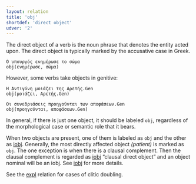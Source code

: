```yaml
---
layout: relation
title: 'obj'
shortdef: 'direct object'
udver: '2'
---
```


The direct object of a verb is the noun phrase that denotes the entity acted upon. The direct object is typically marked by the accusative case in Greek.

~~~ sdparse
Ο υπουργός ενημέρωσε το σώμα
obj(ενημέρωσε, σώμα)
~~~

However, some verbs take objects in genitive:

~~~ sdparse
Η Αντιγόνη μοιάζει της Αρετής.Gen
obj(μοιάζει, Αρετής.Gen)
~~~

~~~ sdparse
Οι συνεδριάσεις προηγούνται των αποφάσεων.Gen
obj(προηγούνται, αποφάσεων.Gen)
~~~

In general, if there is just one object, it should be labeled `obj`,
regardless of the morphological case or semantic role that it bears.

When two objects are present, one of them is labeled as `obj` and the other as [iobj](). Generally, the most directly affected object _(patient)_ is marked as `obj`. The one exception is when there is a clausal complement. Then the clausal complement is regarded as [iobj]() “clausal direct object” and an object nominal will be an iobj. See [iobj]() for more details.

See the [expl]()  relation for cases of clitic doubling.

<!-- Interlanguage links updated Út 9. května 2023, 20:04:25 CEST -->
